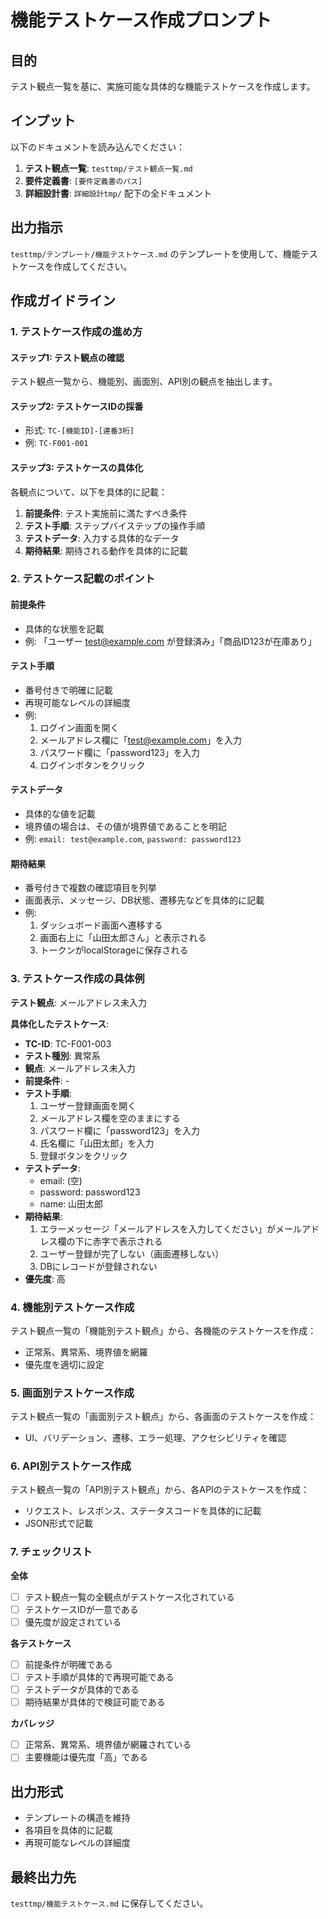 # 機能テストケース作成プロンプト

## 目的
テスト観点一覧を基に、実施可能な具体的な機能テストケースを作成します。

## インプット
以下のドキュメントを読み込んでください：
1. **テスト観点一覧**: `testtmp/テスト観点一覧.md`
2. **要件定義書**: `[要件定義書のパス]`
3. **詳細設計書**: `詳細設計tmp/` 配下の全ドキュメント

## 出力指示
`testtmp/テンプレート/機能テストケース.md` のテンプレートを使用して、機能テストケースを作成してください。

## 作成ガイドライン

### 1. テストケース作成の進め方

#### ステップ1: テスト観点の確認
テスト観点一覧から、機能別、画面別、API別の観点を抽出します。

#### ステップ2: テストケースIDの採番
- 形式: `TC-[機能ID]-[連番3桁]`
- 例: `TC-F001-001`

#### ステップ3: テストケースの具体化
各観点について、以下を具体的に記載：
1. **前提条件**: テスト実施前に満たすべき条件
2. **テスト手順**: ステップバイステップの操作手順
3. **テストデータ**: 入力する具体的なデータ
4. **期待結果**: 期待される動作を具体的に記載

### 2. テストケース記載のポイント

#### 前提条件
- 具体的な状態を記載
- 例: 「ユーザー test@example.com が登録済み」「商品ID123が在庫あり」

#### テスト手順
- 番号付きで明確に記載
- 再現可能なレベルの詳細度
- 例:
  1. ログイン画面を開く
  2. メールアドレス欄に「test@example.com」を入力
  3. パスワード欄に「password123」を入力
  4. ログインボタンをクリック

#### テストデータ
- 具体的な値を記載
- 境界値の場合は、その値が境界値であることを明記
- 例: `email: test@example.com`, `password: password123`

#### 期待結果
- 番号付きで複数の確認項目を列挙
- 画面表示、メッセージ、DB状態、遷移先などを具体的に記載
- 例:
  1. ダッシュボード画面へ遷移する
  2. 画面右上に「山田太郎さん」と表示される
  3. トークンがlocalStorageに保存される

### 3. テストケース作成の具体例

**テスト観点**: メールアドレス未入力

**具体化したテストケース**:
- **TC-ID**: TC-F001-003
- **テスト種別**: 異常系
- **観点**: メールアドレス未入力
- **前提条件**: -
- **テスト手順**:
  1. ユーザー登録画面を開く
  2. メールアドレス欄を空のままにする
  3. パスワード欄に「password123」を入力
  4. 氏名欄に「山田太郎」を入力
  5. 登録ボタンをクリック
- **テストデータ**:
  - email: (空)
  - password: password123
  - name: 山田太郎
- **期待結果**:
  1. エラーメッセージ「メールアドレスを入力してください」がメールアドレス欄の下に赤字で表示される
  2. ユーザー登録が完了しない（画面遷移しない）
  3. DBにレコードが登録されない
- **優先度**: 高

### 4. 機能別テストケース作成

テスト観点一覧の「機能別テスト観点」から、各機能のテストケースを作成：
- 正常系、異常系、境界値を網羅
- 優先度を適切に設定

### 5. 画面別テストケース作成

テスト観点一覧の「画面別テスト観点」から、各画面のテストケースを作成：
- UI、バリデーション、遷移、エラー処理、アクセシビリティを確認

### 6. API別テストケース作成

テスト観点一覧の「API別テスト観点」から、各APIのテストケースを作成：
- リクエスト、レスポンス、ステータスコードを具体的に記載
- JSON形式で記載

### 7. チェックリスト

**全体**
- [ ] テスト観点一覧の全観点がテストケース化されている
- [ ] テストケースIDが一意である
- [ ] 優先度が設定されている

**各テストケース**
- [ ] 前提条件が明確である
- [ ] テスト手順が具体的で再現可能である
- [ ] テストデータが具体的である
- [ ] 期待結果が具体的で検証可能である

**カバレッジ**
- [ ] 正常系、異常系、境界値が網羅されている
- [ ] 主要機能は優先度「高」である

## 出力形式
- テンプレートの構造を維持
- 各項目を具体的に記載
- 再現可能なレベルの詳細度

## 最終出力先
`testtmp/機能テストケース.md` に保存してください。
